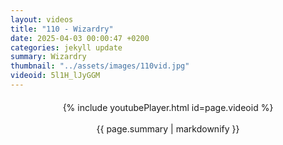 ```yaml
---
layout: videos
title: "110 - Wizardry"
date: 2025-04-03 00:00:47 +0200
categories: jekyll update
summary: Wizardry
thumbnail: "../assets/images/110vid.jpg"
videoid: 5l1H_lJyGGM
---
```


<div style="text-align: center; margin-top: 20px;">
  {% include youtubePlayer.html id=page.videoid %}
  <p style="margin-top: 15px; font-size: 1.2em; color: #333;">
    <p>{{ page.summary | markdownify }}</p>
  </p>
</div>
